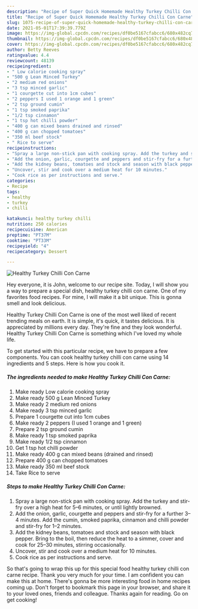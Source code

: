 ```yaml
---
description: "Recipe of Super Quick Homemade Healthy Turkey Chilli Con Carne"
title: "Recipe of Super Quick Homemade Healthy Turkey Chilli Con Carne"
slug: 1075-recipe-of-super-quick-homemade-healthy-turkey-chilli-con-carne
date: 2021-05-01T17:39:39.779Z
image: https://img-global.cpcdn.com/recipes/df0be5167cfabcc6/680x482cq70/healthy-turkey-chilli-con-carne-recipe-main-photo.jpg
thumbnail: https://img-global.cpcdn.com/recipes/df0be5167cfabcc6/680x482cq70/healthy-turkey-chilli-con-carne-recipe-main-photo.jpg
cover: https://img-global.cpcdn.com/recipes/df0be5167cfabcc6/680x482cq70/healthy-turkey-chilli-con-carne-recipe-main-photo.jpg
author: Betty Reeves
ratingvalue: 4.4
reviewcount: 48139
recipeingredient:
- " Low calorie cooking spray"
- "500 g Lean Minced Turkey"
- "2 medium red onions"
- "3 tsp minced garlic"
- "1 courgette cut into 1cm cubes"
- "2 peppers I used 1 orange and 1 green"
- "2 tsp ground cumin"
- "1 tsp smoked paprika"
- "1/2 tsp cinnamon"
- "1 tsp hot chilli powder"
- "400 g can mixed beans drained and rinsed"
- "400 g can chopped tomatoes"
- "350 ml beef stock"
- " Rice to serve"
recipeinstructions:
- "Spray a large non-stick pan with cooking spray. Add the turkey and stir-fry over a high heat for 5–6 minutes, or until lightly browned."
- "Add the onion, garlic, courgette and peppers and stir-fry for a further 3–4 minutes. Add the cumin, smoked paprika, cinnamon and chilli powder and stir-fry for 1–2 minutes."
- "Add the kidney beans, tomatoes and stock and season with black pepper. Bring to the boil, then reduce the heat to a simmer, cover and cook for 25–30 minutes, stirring occasionally."
- "Uncover, stir and cook over a medium heat for 10 minutes."
- "Cook rice as per instructions and serve."
categories:
- Recipe
tags:
- healthy
- turkey
- chilli

katakunci: healthy turkey chilli 
nutrition: 250 calories
recipecuisine: American
preptime: "PT37M"
cooktime: "PT33M"
recipeyield: "4"
recipecategory: Dessert

---
```



![Healthy Turkey Chilli Con Carne](https://img-global.cpcdn.com/recipes/df0be5167cfabcc6/680x482cq70/healthy-turkey-chilli-con-carne-recipe-main-photo.jpg)

Hey everyone, it is John, welcome to our recipe site. Today, I will show you a way to prepare a special dish, healthy turkey chilli con carne. One of my favorites food recipes. For mine, I will make it a bit unique. This is gonna smell and look delicious.



Healthy Turkey Chilli Con Carne is one of the most well liked of recent trending meals on earth. It is simple, it's quick, it tastes delicious. It is appreciated by millions every day. They're fine and they look wonderful. Healthy Turkey Chilli Con Carne is something which I've loved my whole life.


To get started with this particular recipe, we have to prepare a few components. You can cook healthy turkey chilli con carne using 14 ingredients and 5 steps. Here is how you cook it.

<!--inarticleads1-->

##### The ingredients needed to make Healthy Turkey Chilli Con Carne:

1. Make ready  Low calorie cooking spray
1. Make ready 500 g Lean Minced Turkey
1. Make ready 2 medium red onions
1. Make ready 3 tsp minced garlic
1. Prepare 1 courgette cut into 1cm cubes
1. Make ready 2 peppers (I used 1 orange and 1 green)
1. Prepare 2 tsp ground cumin
1. Make ready 1 tsp smoked paprika
1. Make ready 1/2 tsp cinnamon
1. Get 1 tsp hot chilli powder
1. Make ready 400 g can mixed beans (drained and rinsed)
1. Prepare 400 g can chopped tomatoes
1. Make ready 350 ml beef stock
1. Take  Rice to serve




<!--inarticleads2-->

##### Steps to make Healthy Turkey Chilli Con Carne:

1. Spray a large non-stick pan with cooking spray. Add the turkey and stir-fry over a high heat for 5–6 minutes, or until lightly browned.
1. Add the onion, garlic, courgette and peppers and stir-fry for a further 3–4 minutes. Add the cumin, smoked paprika, cinnamon and chilli powder and stir-fry for 1–2 minutes.
1. Add the kidney beans, tomatoes and stock and season with black pepper. Bring to the boil, then reduce the heat to a simmer, cover and cook for 25–30 minutes, stirring occasionally.
1. Uncover, stir and cook over a medium heat for 10 minutes.
1. Cook rice as per instructions and serve.




So that's going to wrap this up for this special food healthy turkey chilli con carne recipe. Thank you very much for your time. I am confident you can make this at home. There's gonna be more interesting food in home recipes coming up. Don't forget to bookmark this page in your browser, and share it to your loved ones, friends and colleague. Thanks again for reading. Go on get cooking!
